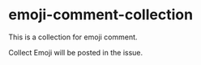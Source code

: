 # emoji-comment-collection

This is a collection for emoji comment.

Collect Emoji will be posted in the issue.

